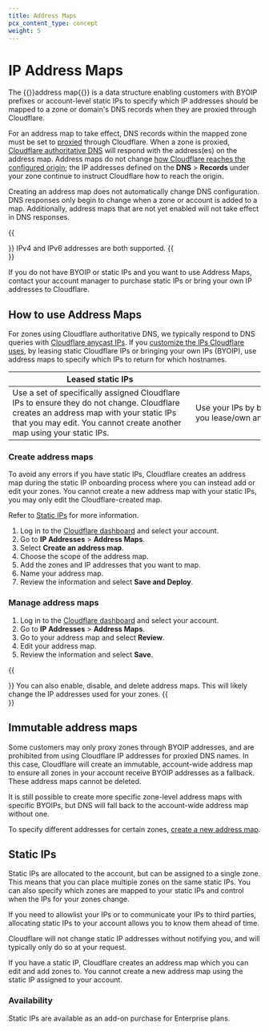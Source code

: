 ```yaml
---
title: Address Maps
pcx_content_type: concept
weight: 5
---
```


# IP Address Maps

The {{<glossary-tooltip term_id="address map">}}address map{{</glossary-tooltip>}} is  a data structure enabling customers with BYOIP prefixes or account-level static IPs to specify which IP addresses should be mapped to a zone or domain's DNS records when they are proxied through Cloudflare.

For an address map to take effect, DNS records within the mapped zone must be set to [proxied](/dns/manage-dns-records/reference/proxied-dns-records/) through Cloudflare. When a zone is proxied, [Cloudflare authoritative DNS](/dns/manage-dns-records/how-to/create-dns-records/) will respond with the address(es) on the address map. Address maps do not change [how Cloudflare reaches the configured origin](/fundamentals/concepts/how-cloudflare-works/#how-cloudflare-works-as-a-reverse-proxy); the IP addresses defined on the **DNS** > **Records** under your zone continue to instruct Cloudflare how to reach the origin.

Creating an address map does not automatically change DNS configuration. DNS responses only begin to change when a zone or account is added to a map. Additionally, address maps that are not yet enabled will not take effect in DNS responses.

{{<Aside type="note">}}
IPv4 and IPv6 addresses are both supported.
{{</Aside>}}

If you do not have BYOIP or static IPs and you want to use Address Maps, contact your account manager to purchase static IPs or bring your own IP addresses to Cloudflare.

## How to use Address Maps

For zones using Cloudflare authoritative DNS, we typically respond to DNS queries with [Cloudflare anycast IPs](/fundamentals/concepts/cloudflare-ip-addresses/). If you [customize the IPs Cloudflare uses](/fundamentals/concepts/cloudflare-ip-addresses/#customize-cloudflare-ip-addresses), by leasing static Cloudflare IPs or bringing your own IPs (BYOIP), use address maps to specify which IPs to return for which hostnames.

| Leased static IPs | BYOIPs |
| --- | --- |
| <div style="width:350px">Use a set of specifically assigned Cloudflare IPs to ensure they do not change. Cloudflare creates an address map with your static IPs that you may edit. You cannot create another map using your static IPs.</div> | <div style="width:350px">Use your IPs by bringing an address space you lease/own and creating an address map.</div> |

### Create address maps

To avoid any errors if you have static IPs, Cloudflare creates an address map during the static IP onboarding process where you can instead add or edit your zones. You cannot create a new address map with your static IPs, you may only edit the Cloudflare-created map.

Refer to [Static IPs](#static-ips) for more information.

1. Log in to the [Cloudflare dashboard](https://dash.cloudflare.com/) and select your account.
2. Go to **IP Addresses** > **Address Maps**.
3. Select **Create an address map**.
4. Choose the scope of the address map.
5. Add the zones and IP addresses that you want to map.
6. Name your address map.
7. Review the information and select **Save and Deploy**.

### Manage address maps

1. Log in to the [Cloudflare dashboard](https://dash.cloudflare.com/) and select your account.
2. Go to **IP Addresses** > **Address Maps**.
3. Go to your address map and select **Review**.
4. Edit your address map.
5. Review the information and select **Save**.

{{<Aside type="note">}}
You can also enable, disable, and delete address maps. This will likely change the IP addresses used for your zones.
{{</Aside>}}

## Immutable address maps

Some customers may only proxy zones through BYOIP addresses, and are prohibited from using Cloudflare IP addresses for proxied DNS names. In this case, Cloudflare will create an immutable, account-wide address map to ensure all zones in your account receive BYOIP addresses as a fallback. These address maps cannot be deleted.

It is still possible to create more specific zone-level address maps with specific BYOIPs, but DNS will fall back to the account-wide address map without one.

To specify different addresses for certain zones, [create a new address map](#create-address-maps).

## Static IPs

Static IPs are allocated to the account, but can be assigned to a single zone. This means that you can place multiple zones on the same static IPs. You can also specify which zones are mapped to your static IPs and control when the IPs for your zones change. 

If you need to allowlist your IPs or to communicate your IPs to third parties, allocating static IPs to your account allows you to know them ahead of time.

Cloudflare will not change static IP addresses without notifying you, and will typically only do so at your request. 

If you have a static IP, Cloudflare creates an address map which you can edit and add zones to. You cannot create a new address map using the static IP assigned to your account.

### Availability

Static IPs are available as an add-on purchase for Enterprise plans.